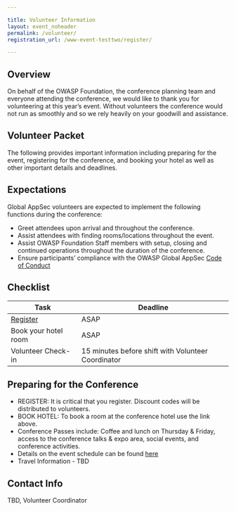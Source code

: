```yaml
---

title: Volunteer Information
layout: event_noheader
permalink: /volunteer/
registration_url: /www-event-testtwo/register/

---
```


## Overview
On behalf of the OWASP Foundation, the conference planning team and everyone attending the conference, we would like to thank you for volunteering at this year’s event. Without volunteers the conference would not run as smoothly and so we rely heavily on your goodwill and assistance.

## Volunteer Packet
The following provides important information including preparing for the event, registering for the conference, and booking your hotel as well as other important details and deadlines. 

## Expectations
Global AppSec volunteers are expected to implement the following functions during the conference:
* Greet attendees upon arrival and throughout the conference.
* Assist attendees with finding rooms/locations throughout the event.
* Assist OWASP Foundation Staff members with setup, closing and continued operations throughout the duration of the conference.
* Ensure participants’ compliance with the OWASP Global AppSec [Code of Conduct](/www-event-testtwo/about/code-of-conduct)   

## Checklist

| Task | Deadline | 
| ------------- | ------------- |
| [Register](/register/) |  ASAP | 
| Book your hotel room |  ASAP | 
| Volunteer Check-in | 15 minutes before shift with Volunteer Coordinator | 

## Preparing for the Conference
* REGISTER: It is critical that you register. Discount codes will be distributed to volunteers.
* BOOK HOTEL: To book a room at the conference hotel use the link above.
* Conference Passes include: Coffee and lunch on Thursday & Friday, access to the conference talks & expo area, social events, and conference activities.
* Details on the event schedule can be found [here](/wwww-event-testtwo/schedule/)
* Travel Information - TBD

## Contact Info

TBD, Volunteer Coordinator

